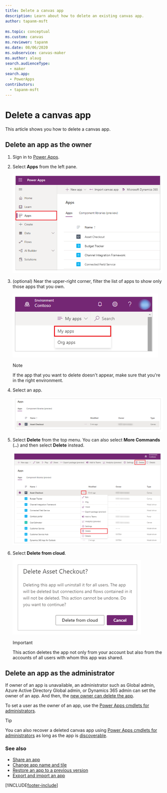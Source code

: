 ```yaml
---
title: Delete a canvas app
description: Learn about how to delete an existing canvas app.
author: tapanm-msft

ms.topic: conceptual
ms.custom: canvas
ms.reviewer: tapanm
ms.date: 08/06/2020
ms.subservice: canvas-maker
ms.author: alaug
search.audienceType: 
  - maker
search.app: 
  - PowerApps
contributors:
  - tapanm-msft
---
```

# Delete a canvas app

This article shows you how to delete a canvas app.

## Delete an app as the owner

1. Sign in to [Power Apps](https://make.powerapps.com?utm_source=padocs&utm_medium=linkinadoc&utm_campaign=referralsfromdoc).

1. Select **Apps** from the left pane.

    ![Apps.](./media/delete-app/file-apps.png)

1. (optional) Near the upper-right corner, filter the list of apps to show only those apps that you own.

    ![Apps filter.](./media/delete-app/filter-list.png)

   > [!NOTE]
   > If the app that you want to delete doesn't appear, make sure that you're in the right environment.

1. Select an app.

    ![Select an app.](./media/delete-app/select-app.png)

1. Select **Delete** from the top menu. You can also select **More Commands** (**..**) and then select **Delete** instead.

    ![Select delete.](./media/delete-app/select-delete.png)

1. Select **Delete from cloud**.  

    ![Delete from cloud.](./media/delete-app/delete-app.png)

    > [!IMPORTANT]
    > This action deletes the app not only from your account but also from the accounts of all users with whom this app was shared.

## Delete an app as the administrator

If owner of an app is unavailable, an administrator such as Global admin, Azure Active Directory Global admin, or Dynamics 365 admin can set the owner of an app. And then, the [new owner can delete the app](#delete-an-app-as-the-owner).

To set a user as the owner of an app, use the [Power Apps cmdlets for administrators](/power-platform/admin/powerapps-powershell).

> [!TIP]
> You can also recover a deleted canvas app using [Power Apps cmdlets for administrators](/power-platform/admin/powerapps-powershell#recover-a-deleted-canvas-app) as long as the app is [discoverable](/power-platform/admin/powerapps-powershell#display-a-list-of-deleted-power-apps-in-an-environment).

### See also

- [Share an app](share-app.md)  
- [Change app name and tile](set-name-tile.md)  
- [Restore an app to a previous version](restore-an-app.md)
- [Export and import an app](export-import-app.md)


[!INCLUDE[footer-include](../../includes/footer-banner.md)]